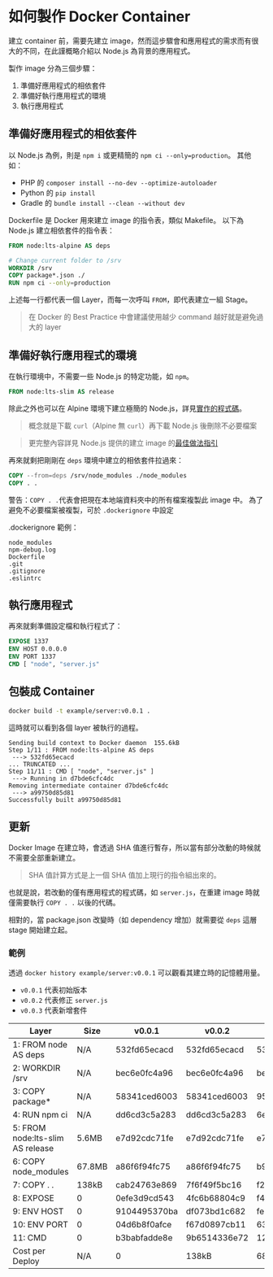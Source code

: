 # 如何製作 Docker Container

建立 container 前，需要先建立 image，然而這步驟會和應用程式的需求而有很大的不同，在此謹概略介紹以 Node.js 為背景的應用程式。

製作 image 分為三個步驟：

1. 準備好應用程式的相依套件
2. 準備好執行應用程式的環境
3. 執行應用程式

## 準備好應用程式的相依套件

以 Node.js 為例，則是 `npm i` 或更精簡的 `npm ci --only=production`。
其他如：

- PHP 的 `composer install --no-dev --optimize-autoloader`
- Python 的 `pip install`
- Gradle 的 `bundle install --clean --without dev`

Dockerfile 是 Docker 用來建立 image 的指令表，類似 Makefile。
以下為 Node.js 建立相依套件的指令表：

```dockerfile
FROM node:lts-alpine AS deps

# Change current folder to /srv
WORKDIR /srv
COPY package*.json ./
RUN npm ci --only=production
```

上述每一行都代表一個 Layer，而每一次呼叫 `FROM`，即代表建立一組 Stage。

> 在 Docker 的 Best Practice 中會建議使用越少 command 越好就是避免過大的 layer

## 準備好執行應用程式的環境

在執行環境中，不需要一些 Node.js 的特定功能，如 `npm`。

```dockerfile
FROM node:lts-slim AS release
```

除此之外也可以在 Alpine 環境下建立極簡的 Node.js，詳見[實作的程式碼](https://github.com/evan361425/distributed-node/blob/master/Dockerfile-web)。

> 概念就是下載 `curl`（Alpine 無 `curl`）再下載 Node.js 後刪除不必要檔案

> 更完整內容詳見 Node.js 提供的建立 image 的[最佳做法指引](https://github.com/nodejs/docker-node/blob/main/docs/BestPractices.md)

再來就剩把剛剛在 `deps` 環境中建立的相依套件拉過來：

```dockerfile
COPY --from=deps /srv/node_modules ./node_modules
COPY . .
```

警告：`COPY . .`代表會把現在本地端資料夾中的所有檔案複製此 image 中。
為了避免不必要檔案被複製，可於 `.dockerignore` 中設定

.dockerignore 範例：

```
node_modules
npm-debug.log
Dockerfile
.git
.gitignore
.eslintrc
```

## 執行應用程式

再來就剩準備設定檔和執行程式了：

```dockerfile
EXPOSE 1337
ENV HOST 0.0.0.0
ENV PORT 1337
CMD [ "node", "server.js"
```

## 包裝成 Container

```bash
docker build -t example/server:v0.0.1 .
```

這時就可以看到各個 layer 被執行的過程。

```
Sending build context to Docker daemon  155.6kB
Step 1/11 : FROM node:lts-alpine AS deps
 ---> 532fd65ecacd
... TRUNCATED ...
Step 11/11 : CMD [ "node", "server.js" ]
 ---> Running in d7bde6cfc4dc
Removing intermediate container d7bde6cfc4dc
 ---> a99750d85d81
Successfully built a99750d85d81
```

## 更新

Docker Image 在建立時，會透過 SHA 值進行暫存，所以當有部分改動的時候就不需要全部重新建立。

> SHA 值計算方式是上一個 SHA 值加上現行的指令組出來的。

也就是說，若改動的僅有應用程式的程式碼，如 `server.js`，在重建 image 時就僅需要執行 `COPY . .` 以後的代碼。

相對的，當 package.json 改變時（如 dependency 增加）就需要從 `deps` 這層 stage 開始建立起。

### 範例

透過 `docker history example/server:v0.0.1` 可以觀看其建立時的記憶體用量。

- `v0.0.1` 代表初始版本
- `v0.0.2` 代表修正 `server.js`
- `v0.0.3` 代表新增套件

| Layer                            | Size   | v0.0.1       | v0.0.2       | v0.0.3       |
| -------------------------------- | ------ | ------------ | ------------ | ------------ |
| 1: FROM node AS deps             | N/A    | 532fd65ecacd | 532fd65ecacd | 532fd65ecacd |
| 2: WORKDIR /srv                  | N/A    | bec6e0fc4a96 | bec6e0fc4a96 | bec6e0fc4a96 |
| 3: COPY package\*                | N/A    | 58341ced6003 | 58341ced6003 | 959c7f2c693b |
| 4: RUN npm ci                    | N/A    | dd6cd3c5a283 | dd6cd3c5a283 | 6e9065bacad0 |
| 5: FROM node:lts-slim AS release | 5.6MB  | e7d92cdc71fe | e7d92cdc71fe | e7d92cdc71fe |
| 6: COPY node_modules             | 67.8MB | a86f6f94fc75 | a86f6f94fc75 | b97b002f4734 |
| 7: COPY . .                      | 138kB  | cab24763e869 | 7f6f49f5bc16 | f2c9ac237a1c |
| 8: EXPOSE                        | 0      | 0efe3d9cd543 | 4fc6b68804c9 | f4b64a1c5e64 |
| 9: ENV HOST                      | 0      | 9104495370ba | df073bd1c682 | fee5ff92855c |
| 10: ENV PORT                     | 0      | 04d6b8f0afce | f67d0897cb11 | 638a7ff0c240 |
| 11: CMD                          | 0      | b3babfadde8e | 9b6514336e72 | 12d0c7e37935 |
| Cost per Deploy                  | N/A    | 0            | 138kB        | 68MB         |
